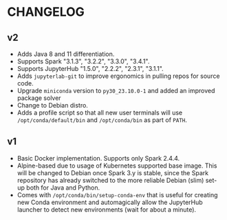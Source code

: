 # CHANGELOG

## v2

- Adds Java 8 and 11 differentiation.
- Supports Spark "3.1.3", "3.2.2", "3.3.0", "3.4.1".
- Supports JupyterHub "1.5.0", "2.2.2", "2.3.1", "3.1.1".
- Adds `jupyterlab-git` to improve ergonomics in pulling repos for source code.
- Upgrade `miniconda` version to `py30_23.10.0-1` and added an improved package solver
- Change to Debian distro.
- Adds a profile script so that all new user terminals will use
  `/opt/conda/default/bin` and `/opt/conda/bin` as part of `PATH`.

## v1

- Basic Docker implementation. Supports only Spark 2.4.4.
- Alpine-based due to usage of Kubernetes supported base image. This will be
  changed to Debian once Spark 3.y is stable, since the Spark repository has
  already switched to the more reliable Debian (slim) set-up both for Java and
  Python.
- Comes with `/opt/conda/bin/setup-conda-env` that is useful for creating new
  Conda environment and automagically allow the JupyterHub launcher to detect
  new environments (wait for about a minute).
